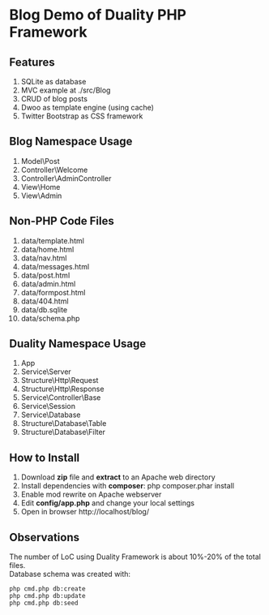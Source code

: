 Blog Demo of Duality PHP Framework
===============================

Features
--------
1. SQLite as database
1. MVC example at ./src/Blog
1. CRUD of blog posts
1. Dwoo as template engine (using cache)
1. Twitter Bootstrap as CSS framework

Blog Namespace Usage
-------------------
1. Model\Post
1. Controller\Welcome
1. Controller\AdminController
1. View\Home
1. View\Admin

Non-PHP Code Files
--------------------
1. data/template.html
1. data/home.html
1. data/nav.html
1. data/messages.html
1. data/post.html
1. data/admin.html
1. data/formpost.html
1. data/404.html
1. data/db.sqlite
1. data/schema.php

Duality Namespace Usage
-------------------
1. App
1. Service\Server
1. Structure\Http\Request
1. Structure\Http\Response
1. Service\Controller\Base
1. Service\Session
1. Service\Database
1. Structure\Database\Table
1. Structure\Database\Filter

How to Install
--------------
1. Download **zip** file and **extract** to an Apache web directory
2. Install dependencies with **composer**: php composer.phar install
3. Enable mod rewrite on Apache webserver
4. Edit **config/app.php** and change your local settings
5. Open in browser http://localhost/blog/

Observations
------------
The number of LoC using Duality Framework is about 10%-20% of the total files.  
Database schema was created with:  
```
php cmd.php db:create
php cmd.php db:update
php cmd.php db:seed
```